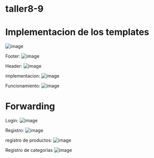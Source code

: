 # taller8-9

# Implementacion de los templates
![image](https://github.com/NicoYwY/taller8-9/assets/125584676/0507cdcb-16d0-477f-83a2-7df044ee0629)


Footer:
![image](https://github.com/NicoYwY/taller8-9/assets/125584676/d94672fc-b52f-4b01-a71e-9fdbb520321a)

Header:
![image](https://github.com/NicoYwY/taller8-9/assets/125584676/0c2cc6f0-be98-497c-b543-81d52ff4823e)

implementacion:
![image](https://github.com/NicoYwY/taller8-9/assets/125584676/50e80d02-5352-4abc-b60b-b26bb72d14a4)

Funcionamiento: 
![image](https://github.com/NicoYwY/taller8-9/assets/125584676/9e8fce0a-75c5-4ae8-a389-58633fdc833e)


# Forwarding

Login:
![image](https://github.com/NicoYwY/taller8-9/assets/125584676/68572b80-6563-4dc7-bb70-37ba903cede8)

Registro:
![image](https://github.com/NicoYwY/taller8-9/assets/125584676/1a100447-b707-48a6-85e0-fe204b2239fc)

registro de productos:
![image](https://github.com/NicoYwY/taller8-9/assets/125584676/82fbe1fc-99fc-4afd-9833-590ad4fe61b4)

Registro de categorias 
![image](https://github.com/NicoYwY/taller8-9/assets/125584676/0facc980-b7f4-43ab-98da-1faeccddcdbd)

